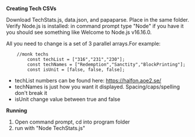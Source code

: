 **Creating Tech CSVs**

Download TechStats.js, data.json, and papaparse. Place in the same folder.
Verify Node.js is installed: in command prompt type "Node" if you have it you should see something like Welcome to Node.js v16.16.0.

All you need to change is a set of 3 parallel arrays.For example:

        //monk techs
        	const techList = ["316","231","230"];
        	const techNames = ["Redemption","Sanctity","BlockPrinting"];
        	const isUnit = [false, false, false];
         
* techList numbers can be found here: https://halfon.aoe2.se/
* techNames is just how you want it displayed. Spacing/caps/spelling don't break it
* isUnit change value between true and false

**Running**
1. Open command prompt, cd into program folder
2. run with "Node TechStats.js"
